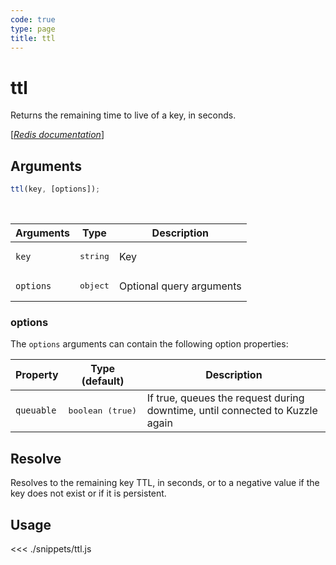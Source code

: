 ```yaml
---
code: true
type: page
title: ttl
---
```


# ttl

Returns the remaining time to live of a key, in seconds.

[[_Redis documentation_]](https://redis.io/commands/ttl)

## Arguments

```js
ttl(key, [options]);
```

<br/>

| Arguments | Type              | Description              |
| --------- | ----------------- | ------------------------ |
| `key`     | <pre>string</pre> | Key                      |
| `options` | <pre>object</pre> | Optional query arguments |

### options

The `options` arguments can contain the following option properties:

| Property   | Type (default)            | Description                                                                  |
| ---------- | ------------------------- | ---------------------------------------------------------------------------- |
| `queuable` | <pre>boolean (true)</pre> | If true, queues the request during downtime, until connected to Kuzzle again |

## Resolve

Resolves to the remaining key TTL, in seconds, or to a negative value if the key does not exist or if it is persistent.

## Usage

<<< ./snippets/ttl.js
